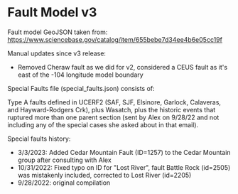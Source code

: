 # Fault Model v3

Fault model GeoJSON taken from: https://www.sciencebase.gov/catalog/item/655bebe7d34ee4b6e05cc19f

Manual updates since v3 release:

* Removed Cheraw fault as we did for v2, considered a CEUS fault as it's east of the -104 longitude model boundary

Special Faults file (special_faults.json) consists of:

Type A faults defined in UCERF2 (SAF, SJF, Elsinore, Garlock, Calaveras, and Hayward-Rodgers Crk), plus Wasatch, plus the historic events that ruptured more than one parent section (sent by Alex on 9/28/22 and not including any of the special cases she asked about in that email).

Special faults history:

* 3/3/2023: Added Cedar Mountain Fault (ID=1257) to the Cedar Mountain group after consulting with Alex
* 10/31/2022: Fixed typo on ID for "Lost River", fault Battle Rock (id=2505) was mistakenly included, corrected to Lost River (id=2205)
* 9/28/2022: original compilation

